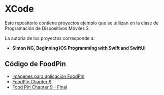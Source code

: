 # XCode

Este repositorio contiene proyectos ejemplo que se utilizan
en la clase de Programación de Dispositivos Móviles 2.

La autoría de los proyectos corresponde a:

* __Simon NG, Beginning iOS Programming with Swift and SwiftUI__

## Código de FoodPin

* [Imágenes para aplicación FoodPin](https://redanahuac-my.sharepoint.com/personal/hector_selley_anahuac_mx/_layouts/15/guestaccess.aspx?docid=05d3927acd32848d6ad99a45d2be029c9&authkey=AU3lrOlMPw-svaQ9wQi2Vp0&e=G6gckX)
* [FoodPin Chapter 9](https://redanahuac-my.sharepoint.com/personal/hector_selley_anahuac_mx/_layouts/15/guestaccess.aspx?docid=0ad3669fa300b4794af24a567bcbeed42&authkey=AaanwbUgLbiODYSsIyGz7wk&e=Nutpbf)
* [Food Pin Chapter 9 - Final](https://redanahuac-my.sharepoint.com/personal/hector_selley_anahuac_mx/_layouts/15/guestaccess.aspx?docid=09eba44849d284bc48a03950a7e31f80a&authkey=AUOV-TsXgmfX_RBVLDlPRKo&e=vt57dt)
